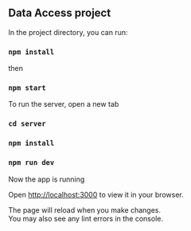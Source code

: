## Data Access project 

In the project directory, you can run:

### `npm install`

then

### `npm start`

To run the server, open a new tab

### `cd server`

### `npm install`

### `npm run dev`

Now the app is running

Open [http://localhost:3000](http://localhost:3000) to view it in your browser.

The page will reload when you make changes.\
You may also see any lint errors in the console.

 